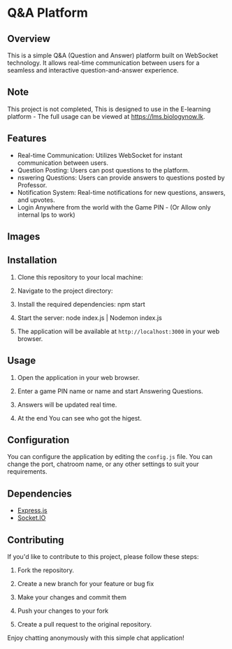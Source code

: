 # Q&A Platform
## Overview

This is a simple Q&A (Question and Answer) platform built on WebSocket technology. It allows real-time communication between users for a seamless and interactive question-and-answer experience.

## Note 

This project is not completed, This is designed to use in the E-learning platform - The full usage can be viewed at https://lms.biologynow.lk.

## Features

- Real-time Communication: Utilizes WebSocket for instant communication between users.
- Question Posting: Users can post questions to the platform.
- nswering Questions: Users can provide answers to questions posted by Professor.
- Notification System: Real-time notifications for new questions, answers, and upvotes.
- Login Anywhere from the world with the Game PIN - (Or Allow only internal Ips to work)

## Images




## Installation

1. Clone this repository to your local machine:

2. Navigate to the project directory:

3. Install the required dependencies:
    npm start

4. Start the server:
    node index.js | Nodemon index.js

5. The application will be available at `http://localhost:3000` in your web browser.

## Usage

1. Open the application in your web browser.

2. Enter a game PIN name or name  and start Answering Questions.

3. Answers will be updated real time.

4. At the end You can see who got the higest.

## Configuration

You can configure the application by editing the `config.js` file. You can change the port, chatroom name, or any other settings to suit your requirements.

## Dependencies

- [Express.js](https://expressjs.com/)
- [Socket.IO](https://socket.io/)

## Contributing

If you'd like to contribute to this project, please follow these steps:

1. Fork the repository.

2. Create a new branch for your feature or bug fix

3. Make your changes and commit them

4. Push your changes to your fork


5. Create a pull request to the original repository.



Enjoy chatting anonymously with this simple chat application!